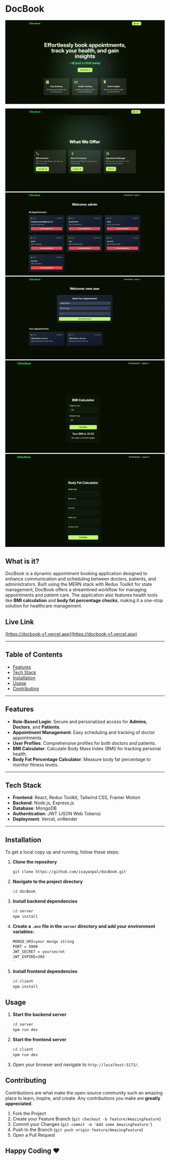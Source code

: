 # DocBook
<img src="images/1.png">
<img src="images/2.png">
<img src="images/3.png">
<img src="images/4.png">
<img src="images/5.png">
<img src="images/6.png">


## What is it?

DocBook is a dynamic appointment booking application designed to enhance communication and scheduling between doctors, patients, and administrators. Built using the MERN stack with Redux Toolkit for state management, DocBook offers a streamlined workflow for managing appointments and patient care. The application also features health tools like **BMI calculation** and **body fat percentage checks**, making it a one-stop solution for healthcare management.

## Live Link

[https://docbook-v1.vercel.app](https://docbook-v1.vercel.app)

---

## Table of Contents

- [Features](#features)
- [Tech Stack](#tech-stack)
- [Installation](#installation)
- [Usage](#usage)
- [Contributing](#contributing)

---

## Features

- **Role-Based Login**: Secure and personalized access for **Admins**, **Doctors**, and **Patients**.
- **Appointment Management**: Easy scheduling and tracking of doctor appointments.
- **User Profiles**: Comprehensive profiles for both doctors and patients.
- **BMI Calculator**: Calculate Body Mass Index (BMI) for tracking personal health.
- **Body Fat Percentage Calculator**: Measure body fat percentage to monitor fitness levels.

---

## Tech Stack

- **Frontend**: React, Redux Toolkit, Tailwind CSS, Framer Motion
- **Backend**: Node.js, Express.js
- **Database**: MongoDB
- **Authentication**: JWT (JSON Web Tokens)
- **Deployment**: Vercel, onRender

---

## Installation

To get a local copy up and running, follow these steps:

1. **Clone the repository**

   ```sh
   git clone https://github.com/isayanpal/docBook.git
   ```

2. **Navigate to the project directory**

   ```sh
   cd docBook
   ```

3. **Install backend dependencies**

   ```sh
   cd server
   npm install
   ```

4. **Create a `.env` file in the `server` directory and add your environment variables:**

   ```plaintext
   MONGO_URI=your mongo string
   PORT = 5000
   JWT_SECRET = yoursecret
   JWT_EXPIRE=30d
   `

   ```

5. **Install frontend dependencies**

   ```sh
   cd client
   npm install
   ```

## Usage

1. **Start the backend server**

   ```sh
   cd server
   npm run dev
   ```

2. **Start the frontend server**

   ```sh
   cd client
   npm run dev
   ```

3. Open your browser and navigate to `http://localhost:5173/`.

## Contributing

Contributions are what make the open-source community such an amazing place to learn, inspire, and create. Any contributions you make are **greatly appreciated**.

1. Fork the Project
2. Create your Feature Branch (`git checkout -b feature/AmazingFeature`)
3. Commit your Changes (`git commit -m 'Add some AmazingFeature'`)
4. Push to the Branch (`git push origin feature/AmazingFeature`)
5. Open a Pull Request

## Happy Coding ❤️
